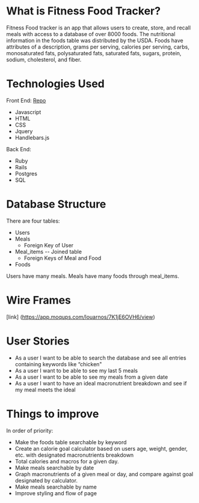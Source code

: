 # What is Fitness Food Tracker?

Fitness Food tracker is an app that allows users to create, store, and recall meals with access to a database of over 8000 foods. The nutritional information in the foods table was distributed by the USDA. Foods have attributes of a description, grams per serving, calories per serving, carbs, monosaturated fats, polysaturated fats, saturated fats, sugars, protein, sodium, cholesterol, and fiber.

# Technologies Used

Front End: [Repo](https://github.com/louarnos/FitnessTrackerFrontEnd)
 - Javascript
 - HTML
 - CSS
 - Jquery
 - Handlebars.js
 
Back End: 
 - Ruby
 - Rails
 - Postgres
 - SQL

# Database Structure

There are four tables:
  - Users
  - Meals 
    - Foreign Key of User
  - Meal_items -- Joined table 
    - Foreign Keys of Meal and Food
  - Foods
    
Users have many meals. Meals have many foods through meal_items. 
    
# Wire Frames

[link] (https://app.moqups.com/louarnos/7K1jE6OVH6/view)

# User Stories

- As a user I want to be able to search the database and see all entries containing keywords like “chicken"
- As a user I want to be able to see my last 5 meals
- As a user I want to be able to see my meals from a given date
- As a user I want to have an ideal macronutrient breakdown and see if my meal meets the ideal

# Things to improve

In order of priority:

- Make the foods table searchable by keyword
- Create an calorie goal calculator based on users age, weight, gender, etc. with designated macronutrients breakdown
- Total calories and macros for a given day.
- Make meals searchable by date
- Graph macronutrients of a given meal or day, and compare against goal designated by calculator.
- Make meals searchable by name
- Improve styling and flow of page

 

